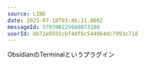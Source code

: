 ```yaml
---
source: LINE
date: 2025-07-18T03:46:11.866Z
messageId: 570390225680073100
userId: Ub72e0555cbf4df6c5440b4dc7993c71d
---
```


ObsidianのTerminalというプラグイン